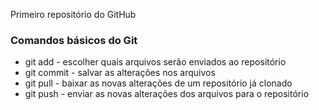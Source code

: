 Primeiro repositório do GitHub

### Comandos básicos do Git

* git add - escolher quais arquivos serão enviados ao repositório
* git commit - salvar as alterações nos arquivos
* git pull - baixar as novas alterações de um repositório já clonado
* git push - enviar as novas alterações dos arquivos para o repositório
